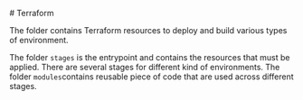 # Terraform

The folder contains Terraform resources to deploy and build various types of environment.

The folder `stages` is the entrypoint and contains the resources that must be applied. There are several stages for different kind of environments.
The folder `modules`contains reusable piece of code that are used across different stages.

<!-- BEGIN_TF_DOCS -->
<!-- This section will be overridden by terraform-docs. Do not change it.-->

<!-- END_TF_DOCS -->